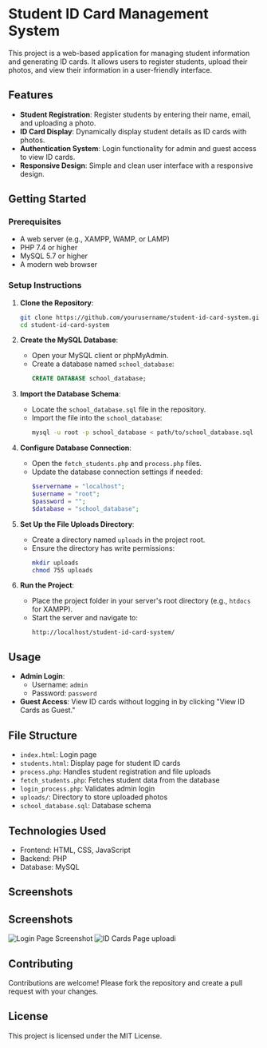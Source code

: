 # **Student ID Card Management System**

This project is a web-based application for managing student information and generating ID cards. It allows users to register students, upload their photos, and view their information in a user-friendly interface.

## **Features**
- **Student Registration**: Register students by entering their name, email, and uploading a photo.
- **ID Card Display**: Dynamically display student details as ID cards with photos.
- **Authentication System**: Login functionality for admin and guest access to view ID cards.
- **Responsive Design**: Simple and clean user interface with a responsive design.

## **Getting Started**

### **Prerequisites**
- A web server (e.g., XAMPP, WAMP, or LAMP)
- PHP 7.4 or higher
- MySQL 5.7 or higher
- A modern web browser

### **Setup Instructions**

1. **Clone the Repository**:
   ```bash
   git clone https://github.com/yourusername/student-id-card-system.git
   cd student-id-card-system
   ```

2. **Create the MySQL Database**:
   - Open your MySQL client or phpMyAdmin.
   - Create a database named `school_database`:
     ```sql
     CREATE DATABASE school_database;
     ```

3. **Import the Database Schema**:
   - Locate the `school_database.sql` file in the repository.
   - Import the file into the `school_database`:
     ```bash
     mysql -u root -p school_database < path/to/school_database.sql
     ```

4. **Configure Database Connection**:
   - Open the `fetch_students.php` and `process.php` files.
   - Update the database connection settings if needed:
     ```php
     $servername = "localhost";
     $username = "root";
     $password = "";
     $database = "school_database";
     ```

5. **Set Up the File Uploads Directory**:
   - Create a directory named `uploads` in the project root.
   - Ensure the directory has write permissions:
     ```bash
     mkdir uploads
     chmod 755 uploads
     ```

6. **Run the Project**:
   - Place the project folder in your server's root directory (e.g., `htdocs` for XAMPP).
   - Start the server and navigate to:
     ```
     http://localhost/student-id-card-system/
     ```

## **Usage**

- **Admin Login**: 
  - Username: `admin`
  - Password: `password`
- **Guest Access**: View ID cards without logging in by clicking "View ID Cards as Guest."

## **File Structure**
- `index.html`: Login page
- `students.html`: Display page for student ID cards
- `process.php`: Handles student registration and file uploads
- `fetch_students.php`: Fetches student data from the database
- `login_process.php`: Validates admin login
- `uploads/`: Directory to store uploaded photos
- `school_database.sql`: Database schema

## **Technologies Used**
- Frontend: HTML, CSS, JavaScript
- Backend: PHP
- Database: MySQL

## **Screenshots**
## **Screenshots**
![Login Page Screenshot](Screenshot1.png")
![ID Cards Page uploadi](Screenshot2.png")


## **Contributing**
Contributions are welcome! Please fork the repository and create a pull request with your changes.

## **License**
This project is licensed under the MIT License.
